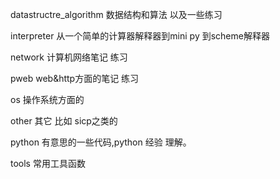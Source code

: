 datastructre_algorithm 数据结构和算法 以及一些练习  

interpreter 从一个简单的计算器解释器到mini py 到scheme解释器  

network 计算机网络笔记 练习  

pweb web&http方面的笔记 练习  

os 操作系统方面的

other 其它 比如 sicp之类的

python 有意思的一些代码,python 经验 理解。  

tools 常用工具函数  
















